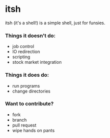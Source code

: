 itsh
====

itsh (it's a shell!) is a simple shell, just for funsies.

### Things it doesn't do:

* job control
* IO redirection
* scripting
* stock market integration

### Things it does do:

* run programs
* change directories

### Want to contribute?

* fork
* branch
* pull request
* wipe hands on pants

